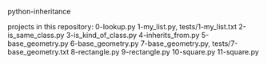python-inheritance

projects in this repository:
0-lookup.py
1-my_list.py, tests/1-my_list.txt
2-is_same_class.py
3-is_kind_of_class.py
4-inherits_from.py
5-base_geometry.py
6-base_geometry.py
7-base_geometry.py, tests/7-base_geometry.txt
8-rectangle.py
9-rectangle.py
10-square.py
11-square.py
